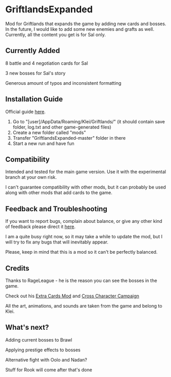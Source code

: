 # GriftlandsExpanded

Mod for Griftlands that expands the game by adding new cards and bosses. In the future, I would like to add some new enemies and grafts as well. Currently, all the content you get is for Sal only.

## Currently Added

8 battle and 4 negotiation cards for Sal

3 new bosses for Sal's story

Generous amount of typos and inconsistent formatting

## Installation Guide

Official guide [here](https://forums.kleientertainment.com/forums/topic/116914-early-mod-support/).

1. Go to "[user]/AppData/Roaming/Klei/Griftlands/" (it should contain save folder, log.txt and other game-generated files)
2. Create a new folder called "mods"
3. Transfer "GriftlandsExpanded-master" folder in there
4. Start a new run and have fun

## Compatibility

Intended and tested for the main game version. Use it with the experimental branch at your own risk.

I can't guarantee compatibility with other mods, but it can probably be used along with other mods that add cards to the game.

## Feedback and Troubleshooting

If you want to report bugs, complain about balance, or give any other kind of feedback please direct it [here](______).

I am a quite busy right now, so it may take a while to update the mod, but I will try to fix any bugs that will inevitably appear.

Please, keep in mind that this is a mod so it can't be perfectly balanced.

## Credits

Thanks to RageLeague - he is the reason you can see the bosses in the game.

Check out his [Extra Cards Mod](https://github.com/RageLeague/GriftlandsExtraCardMod) and [Cross Character Campaign](https://github.com/RageLeague/CrossCharacterCampaign)

All the art, animations, and sounds are taken from the game and belong to Klei.

## What's next?

Adding current bosses to Brawl

Applying prestige effects to bosses

Alternative fight with Oolo and Nadan?

Stuff for Rook will come after that's done
